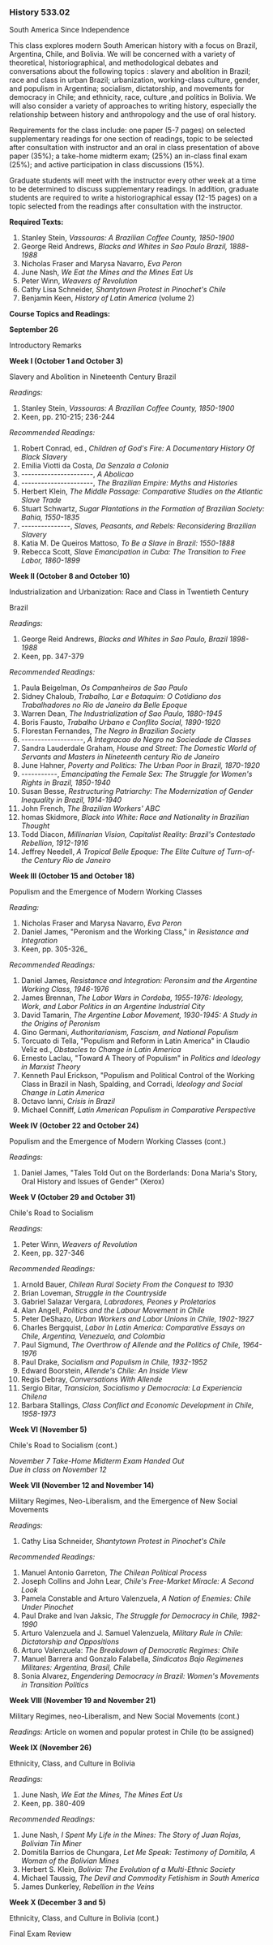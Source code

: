 ### History 533.02  
South America Since Independence



This class explores modern South American history with a focus on Brazil,
Argentina, Chile, and Bolivia. We will be concerned with a variety of
theoretical, historiographical, and methodological debates and conversations
about the following topics : slavery and abolition in Brazil; race and class
in urban Brazil; urbanization, working-class culture, gender, and populism in
Argentina; socialism, dictatorship, and movements for democracy in Chile; and
ethnicity, race, culture ,and politics in Bolivia. We will also consider a
variety of approaches to writing history, especially the relationship between
history and anthropology and the use of oral history.

Requirements for the class include: one paper (5-7 pages) on selected
supplementary readings for one section of readings, topic to be selected after
consultation with instructor and an oral in class presentation of above paper
(35%); a take-home midterm exam; (25%) an in-class final exam (25%); and
active participation in class discussions (15%).

Graduate students will meet with the instructor every other week at a time to
be determined to discuss supplementary readings. In addition, graduate
students are required to write a historiographical essay (12-15 pages) on a
topic selected from the readings after consultation with the instructor.



**Required Texts:**

  1. Stanley Stein, _Vassouras: A Brazilian Coffee County, 1850-1900_
  2. George Reid Andrews, _Blacks and Whites in Sao Paulo Brazil, 1888-1988_
  3. Nicholas Fraser and Marysa Navarro, _Eva Peron_
  4. June Nash, _We Eat the Mines and the Mines Eat Us_
  5. Peter Winn, _Weavers of Revolution_
  6. Cathy Lisa Schneider, _Shantytown Protest in Pinochet's Chile_
  7. Benjamin Keen, _History of Latin America_ (volume 2) 



**Course Topics and Readings:**

**September 26**

Introductory Remarks



**Week I (October 1 and October 3)**

Slavery and Abolition in Nineteenth Century Brazil

_Readings:_

  1. Stanley Stein, _Vassouras: A Brazilian Coffee County, 1850-1900_
  2. Keen, pp. 210-215; 236-244 

_Recommended Readings:_

  1. Robert Conrad, ed., _Children of God's Fire: A Documentary History Of Black Slavery_
  2. Emilia Viotti da Costa, _Da Senzala a Colonia_
  3. \----------------------, _A Abolicao_
  4. \----------------------, _The Brazilian Empire: Myths and Histories_
  5. Herbert Klein, _The Middle Passage: Comparative Studies on the Atlantic Slave Trade_
  6. Stuart Schwartz, _Sugar Plantations in the Formation of Brazilian Society: Bahia, 1550-1835_
  7. \---------------, _Slaves, Peasants, and Rebels: Reconsidering Brazilian Slavery_
  8. Katia M. De Queiros Mattoso, _To Be a Slave in Brazil: 1550-1888_
  9. Rebecca Scott, _Slave Emancipation in Cuba: The Transition to Free Labor, 1860-1899_ 



**Week II (October 8 and October 10)**

Industrialization and Urbanization: Race and Class in Twentieth Century

Brazil

_Readings:_

  1. George Reid Andrews, _Blacks and Whites in Sao Paulo, Brazil 1898-1988_
  2. Keen, pp. 347-379 

_Recommended Readings:_

  1. Paula Beigelman, _Os Companheiros de Sao Paulo_
  2. Sidney Chaloub, _Trabalho, Lar e Botaquim: O Cotidiano dos Trabalhadores no Rio de Janeiro da Belle Epoque_
  3. Warren Dean, _The Industrialization of Sao Paulo, 1880-1945_
  4. Boris Fausto, _Trabalho Urbano e Conflito Social, 1890-1920_
  5. Florestan Fernandes, _The Negro in Brazilian Society_
  6. \-------------------, _A Integracao do Negro na Sociedade de Classes_
  7. Sandra Lauderdale Graham, _House and Street: The Domestic World of Servants and Masters in Nineteenth century Rio de Janeiro_
  8. June Hahner, _Poverty and Politics: The Urban Poor in Brazil, 1870-1920_
  9. \-----------, _Emancipating the Female Sex: The Struggle for Women's Rights in Brazil, 1850-1940_
  10. Susan Besse, _Restructuring Patriarchy: The Modernization of Gender Inequality in Brazil, 1914-1940_
  11. John French, _The Brazilian Workers' ABC_
  12. homas Skidmore, _Black into White: Race and Nationality in Brazilian Thought_
  13. Todd Diacon, _Millinarian Vision, Capitalist Reality: Brazil's Contestado Rebellion, 1912-1916_
  14. Jeffrey Needell, _A Tropical Belle Epoque: The Elite Culture of Turn-of-the Century Rio de Janeiro_ 



**Week III (October 15 and October 18)**

Populism and the Emergence of Modern Working Classes

_Reading:_

  1. Nicholas Fraser and Marysa Navarro, _Eva Peron_
  2. Daniel James, "Peronism and the Working Class," in _Resistance and Integration_
  3. Keen, pp. 305-326_ 

_Recommended Readings:_

  1. Daniel James, _Resistance and Integration: Peronsim and the Argentine Working Class, 1946-1976_
  2. James Brennan, _The Labor Wars in Cordoba, 1955-1976: Ideology, Work, and Labor Politics in an Argentine Industrial City_
  3. David Tamarin, _The Argentine Labor Movement, 1930-1945: A Study in the Origins of Peronism_
  4. Gino Germani, _Authoritarianism, Fascism, and National Populism_
  5. Torcuato di Tella, "Populism and Reform in Latin America" in Claudio Veliz ed., _Obstacles to Change in Latin America_
  6. Ernesto Laclau, "Toward A Theory of Populism" in _Politics and Ideology in Marxist Theory_
  7. Kenneth Paul Erickson, "Populism and Political Control of the Working Class in Brazil in Nash, Spalding, and Corradi, _Ideology and Social Change in Latin America_
  8. Octavo Ianni, _Crisis in Brazil_
  9. Michael Conniff, _Latin American Populism in Comparative Perspective_ 



**Week IV (October 22 and October 24)**

Populism and the Emergence of Modern Working Classes (cont.)

_Readings:_

  1. Daniel James, "Tales Told Out on the Borderlands: Dona Maria's Story, Oral History and Issues of Gender" (Xerox) 



**Week V (October 29 and October 31)**

Chile's Road to Socialism

_Readings:_

  1. Peter Winn, _Weavers of Revolution_
  2. Keen, pp. 327-346 

_Recommended Readings:_

  1. Arnold Bauer, _Chilean Rural Society From the Conquest to 1930_
  2. Brian Loveman, _Struggle in the Countryside_
  3. Gabriel Salazar Vergara, _Labradores, Peones y Proletarios_
  4. Alan Angell, _Politics and the Labour Movement in Chile_
  5. Peter DeShazo, _Urban Workers and Labor Unions in Chile, 1902-1927_
  6. Charles Bergquist, _Labor In Latin America: Comparative Essays on Chile, Argentina, Venezuela, and Colombia_
  7. Paul Sigmund, _The Overthrow of Allende and the Politics of Chile, 1964-1976_
  8. Paul Drake, _Socialism and Populism in Chile, 1932-1952_
  9. Edward Boorstein, _Allende's Chile: An Inside View_
  10. Regis Debray, _Conversations With Allende_
  11. Sergio Bitar, _Transicion, Socialismo y Democracia: La Experiencia Chilena_
  12. Barbara Stallings, _Class Conflict and Economic Development in Chile, 1958-1973_ 



**Week VI (November 5)**

Chile's Road to Socialism (cont.)

_November 7 Take-Home Midterm Exam Handed Out  
Due in class on November 12_



**Week VII (November 12 and November 14)**

Military Regimes, Neo-Liberalism, and the Emergence of New Social Movements

_Readings:_

  1. Cathy Lisa Schneider, _Shantytown Protest in Pinochet's Chile_ 

_Recommended Readings:_

  1. Manuel Antonio Garreton, _The Chilean Political Process_
  2. Joseph Collins and John Lear, _Chile's Free-Market Miracle: A Second Look_
  3. Pamela Constable and Arturo Valenzuela, _A Nation of Enemies: Chile Under Pinochet_
  4. Paul Drake and Ivan Jaksic, _The Struggle for Democracy in Chile, 1982-1990_
  5. Arturo Valenzuela and J. Samuel Valenzuela, _Military Rule in Chile: Dictatorship and Oppositions_
  6. Arturo Valenzuela: _The Breakdown of Democratic Regimes: Chile_
  7. Manuel Barrera and Gonzalo Falabella, _Sindicatos Bajo Regimenes Militares: Argentina, Brasil, Chile_
  8. Sonia Alvarez, _Engendering Democracy in Brazil: Women's Movements in Transition Politics_ 



**Week VIII (November 19 and November 21)**

Military Regimes, neo-Liberalism, and New Social Movements (cont.)

_Readings:_ Article on women and popular protest in Chile (to be assigned)



**Week IX (November 26)**

Ethnicity, Class, and Culture in Bolivia

_Readings:_

  1. June Nash, _We Eat the Mines, The Mines Eat Us_
  2. Keen, pp. 380-409 

_Recommended Readings:_

  1. June Nash, _I Spent My Life in the Mines: The Story of Juan Rojas, Bolivian Tin Miner_
  2. Domitila Barrios de Chungara, _Let Me Speak: Testimony of Domitila, A Woman of the Bolivian Mines_
  3. Herbert S. Klein, _Bolivia: The Evolution of a Multi-Ethnic Society_
  4. Michael Taussig, _The Devil and Commodity Fetishism in South America_
  5. James Dunkerley, _Rebellion in the Veins_ 



**Week X (December 3 and 5)**

Ethnicity, Class, and Culture in Bolivia (cont.)

Final Exam Review

